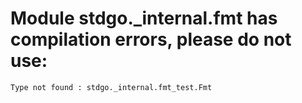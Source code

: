 # Module stdgo._internal.fmt has compilation errors, please do not use:
```
Type not found : stdgo._internal.fmt_test.Fmt

```

